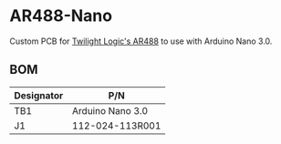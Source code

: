 # AR488-Nano
Custom PCB for [Twilight Logic's AR488](https://github.com/Twilight-Logic/AR488) to use with Arduino Nano 3.0.

## BOM

| Designator | P/N |
| ---------- | ----------- |
| TB1 | Arduino Nano 3.0 |
| J1 | 112-024-113R001 |
